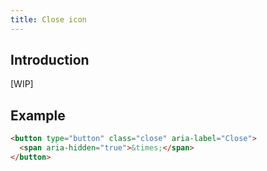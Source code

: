 ```yaml
---
title: Close icon
---
```


## Introduction

[WIP]

## Example

```html
<button type="button" class="close" aria-label="Close">
  <span aria-hidden="true">&times;</span>
</button>
```

